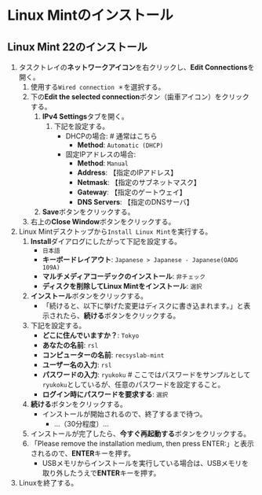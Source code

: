 # Linux Mintのインストール

## Linux Mint 22のインストール
1. タスクトレイの**ネットワークアイコン**を右クリックし、**Edit Connections**を開く。
   1. 使用する`Wired connection ＊`を選択する。
   2. 下の**Edit the selected connection**ボタン（歯車アイコン）をクリックする。
      1. **IPv4 Settings**タブを開く。
         1. 下記を設定する。
            - DHCPの場合: # 通常はこちら
              - **Method**: `Automatic (DHCP)`
            - 固定IPアドレスの場合:
              - **Method**: `Manual`
              - **Address**: 【指定のIPアドレス】
              - **Netmask**: 【指定のサブネットマスク】
              - **Gateway**: 【指定のゲートウェイ】
              - **DNS Servers**: 【指定のDNSサーバ】
      2. **Save**ボタンをクリックする。
   3. 右上の**Close Window**ボタンをクリックする。
2. Linux Mintデスクトップから`Install Linux Mint`を実行する。
   1. **Install**ダイアログにしたがって下記を設定する。
      - `日本語`
      - **キーボードレイアウト**: `Japanese > Japanese - Japanese(OADG 109A)`
      - **マルチメディアコーデックのインストール**: `非チェック`
      - **ディスクを削除してLinux Mintをインストール**: ``選択``
   2. **インストール**ボタンをクリックする。
      - 「続けると、以下に挙げた変更はディスクに書き込まれます。」と表示されたら、**続ける**ボタンをクリックする。
   3. 下記を設定する。
      - **どこに住んでいますか？**: `Tokyo`
      - **あなたの名前**: `rsl`
      - **コンピューターの名前**: `recsyslab-mint`
      - **ユーザー名の入力**: `rsl`
      - **パスワードの入力**: `ryukoku` # ここではパスワードをサンプルとして`ryukoku`としているが、任意のパスワードを設定すること。
      - **ログイン時にパスワードを要求する**: `選択`
   4. **続ける**ボタンをクリックする。
      - インストールが開始されるので、終了するまで待つ。
        - ...（30分程度）...
   5. インストールが完了したら、**今すぐ再起動する**ボタンをクリックする。
   6. 「Please remove the installation medium, then press ENTER:」と表示されるので、**ENTER**キーを押す。
      - USBメモリからインストールを実行している場合は、USBメモリを取り外したうえで**ENTER**キーを押す。
3. Linuxを終了する。
